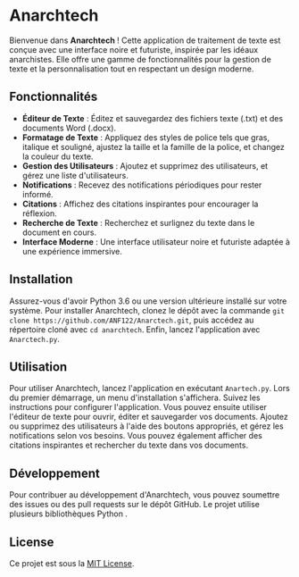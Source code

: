 # Anarchtech

Bienvenue dans **Anarchtech** ! Cette application de traitement de texte est conçue avec une interface noire et futuriste, inspirée par les idéaux anarchistes. Elle offre une gamme de fonctionnalités pour la gestion de texte et la personnalisation tout en respectant un design moderne.

## Fonctionnalités

- **Éditeur de Texte** : Éditez et sauvegardez des fichiers texte (.txt) et des documents Word (.docx).
- **Formatage de Texte** : Appliquez des styles de police tels que gras, italique et souligné, ajustez la taille et la famille de la police, et changez la couleur du texte.
- **Gestion des Utilisateurs** : Ajoutez et supprimez des utilisateurs, et gérez une liste d'utilisateurs.
- **Notifications** : Recevez des notifications périodiques pour rester informé.
- **Citations** : Affichez des citations inspirantes pour encourager la réflexion.
- **Recherche de Texte** : Recherchez et surlignez du texte dans le document en cours.
- **Interface Moderne** : Une interface utilisateur noire et futuriste adaptée à une expérience immersive.

## Installation

Assurez-vous d'avoir Python 3.6 ou une version ultérieure installé sur votre système. Pour installer Anarchtech, clonez le dépôt avec la commande `git clone https://github.com/ANF122/Anarctech.git`, puis accédez au répertoire cloné avec `cd anarchtech`.  Enfin, lancez l'application avec ` Anarctech.py`.

## Utilisation

Pour utiliser Anarchtech, lancez l'application en exécutant `Anartech.py`. Lors du premier démarrage, un menu d'installation s'affichera. Suivez les instructions pour configurer l'application. Vous pouvez ensuite utiliser l'éditeur de texte pour ouvrir, éditer et sauvegarder vos documents. Ajoutez ou supprimez des utilisateurs à l'aide des boutons appropriés, et gérez les notifications selon vos besoins. Vous pouvez également afficher des citations inspirantes et rechercher du texte dans vos documents.

## Développement

Pour contribuer au développement d'Anarchtech, vous pouvez soumettre des issues ou des pull requests sur le dépôt GitHub. Le projet utilise plusieurs bibliothèques Python . 

## License

Ce projet est sous la [MIT License](LICENSE).

